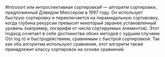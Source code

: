 ﻿#Introsort или интроспективная сортировка# — алгоритм сортировки, предложенный Дэвидом Мюссером в 1997 году. Он использует быструю сортировку и переключается на пирамидальную сортировку, когда глубина рекурсии превысит некоторый заранее установленный уровень (например, логарифм от числа сортируемых элементов). Этот подход сочетает в себе достоинства обоих методов с худшим случаем O(n log n) и быстродействием, сравнимым с быстрой сортировкой. Так как оба алгоритма используют сравнения, этот алгоритм также принадлежит классу сортировок на основе сравнений.
